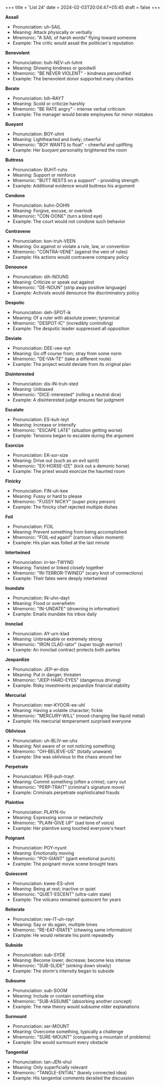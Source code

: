 +++
title = 'List 24'
date = 2024-02-03T20:04:47+05:45
draft = false
+++

**Assail**
- Pronunciation: uh-SAIL
- Meaning: Attack physically or verbally
- Mnemonic: "A SAIL of harsh words" flying toward someone
- Example: The critic would assail the politician's reputation

**Benevolent**
- Pronunciation: buh-NEV-uh-luhnt
- Meaning: Showing kindness or goodwill
- Mnemonic: "BE NEVER VIOLENT" - kindness personified
- Example: The benevolent donor supported many charities

**Berate**
- Pronunciation: bih-RAYT
- Meaning: Scold or criticize harshly
- Mnemonic: "BE RATE angry" - intense verbal criticism
- Example: The manager would berate employees for minor mistakes

**Buoyant**
- Pronunciation: BOY-uhnt
- Meaning: Lighthearted and lively; cheerful
- Mnemonic: "BOY WANTS to float" - cheerful and uplifting
- Example: Her buoyant personality brightened the room

**Buttress**
- Pronunciation: BUHT-ruhs
- Meaning: Support or reinforce
- Mnemonic: "BUTT RESTS on a support" - providing strength
- Example: Additional evidence would buttress his argument

**Condone**
- Pronunciation: kuhn-DOHN
- Meaning: Forgive, excuse, or overlook
- Mnemonic: "CON-DONE" (turn a blind eye)
- Example: The court would not condone such behavior

**Contravene**
- Pronunciation: kon-truh-VEEN
- Meaning: Go against or violate a rule, law, or convention
- Mnemonic: "CONTRA-VENE" (against the vein of rules)
- Example: His actions would contravene company policy

**Denounce**
- Pronunciation: dih-NOUNS
- Meaning: Criticize or speak out against
- Mnemonic: "DE-NOUN" (strip away positive language)
- Example: Activists would denounce the discriminatory policy

**Despotic**
- Pronunciation: deh-SPOT-ik
- Meaning: Of a ruler with absolute power; tyrannical
- Mnemonic: "DESPOT-IC" (incredibly controlling)
- Example: The despotic leader suppressed all opposition

**Deviate**
- Pronunciation: DEE-vee-eyt
- Meaning: Go off course from; stray from some norm
- Mnemonic: "DE-VIA-TE" (take a different route)
- Example: The project would deviate from its original plan

**Disinterested**
- Pronunciation: dis-IN-truh-sted
- Meaning: Unbiased
- Mnemonic: "DICE-interested" (rolling a neutral dice)
- Example: A disinterested judge ensures fair judgment

**Escalate**
- Pronunciation: ES-kuh-leyt
- Meaning: Increase or intensify
- Mnemonic: "ESCAPE LATE" (situation getting worse)
- Example: Tensions began to escalate during the argument

**Exorcize**
- Pronunciation: EK-sor-size
- Meaning: Drive out (such as an evil spirit)
- Mnemonic: "EX-HORSE-IZE" (kick out a demonic horse)
- Example: The priest would exorcize the haunted room

**Finicky**
- Pronunciation: FIN-uh-kee
- Meaning: Fussy or hard to please
- Mnemonic: "FUSSY NICKY" (super picky person)
- Example: The finicky chef rejected multiple dishes

**Foil**
- Pronunciation: FOIL
- Meaning: Prevent something from being accomplished
- Mnemonic: "FOIL-ed again!" (cartoon villain moment)
- Example: His plan was foiled at the last minute

**Intertwined**
- Pronunciation: in-ter-TWYND
- Meaning: Twisted or linked closely together
- Mnemonic: "IN-TERROR-TWINED" (scary knot of connections)
- Example: Their fates were deeply intertwined

**Inundate**
- Pronunciation: IN-uhn-dayt
- Meaning: Flood or overwhelm
- Mnemonic: "IN-UNDATE" (drowning in information)
- Example: Emails inundate his inbox daily

**Ironclad**
- Pronunciation: AY-urn-klad
- Meaning: Unbreakable or extremely strong
- Mnemonic: "IRON CLAD-iator" (super tough warrior)
- Example: An ironclad contract protects both parties

**Jeopardize**
- Pronunciation: JEP-er-dize
- Meaning: Put in danger; threaten
- Mnemonic: "JEEP-HARD-EYES" (dangerous driving)
- Example: Risky investments jeopardize financial stability

**Mercurial**
- Pronunciation: mer-KYOOR-ee-uhl
- Meaning: Having a volatile character; fickle
- Mnemonic: "MERCURY-WILL" (mood changing like liquid metal)
- Example: His mercurial temperament surprised everyone

**Oblivious**
- Pronunciation: uh-BLIV-ee-uhs
- Meaning: Not aware of or not noticing something
- Mnemonic: "OH-BELIEVE-US" (totally unaware)
- Example: She was oblivious to the chaos around her

**Perpetrate**
- Pronunciation: PER-puh-trayt
- Meaning: Commit something (often a crime); carry out
- Mnemonic: "PERP-TRAIT" (criminal's signature move)
- Example: Criminals perpetrate sophisticated frauds

**Plaintive**
- Pronunciation: PLAYN-tiv
- Meaning: Expressing sorrow or melancholy
- Mnemonic: "PLAIN-GIVE UP" (sad tone of voice)
- Example: Her plaintive song touched everyone's heart

**Poignant**
- Pronunciation: POY-nyunt
- Meaning: Emotionally moving
- Mnemonic: "POI-GIANT" (giant emotional punch)
- Example: The poignant movie scene brought tears

**Quiescent**
- Pronunciation: kwee-ES-uhnt
- Meaning: Being at rest; inactive or quiet
- Mnemonic: "QUIET-ESCENT" (ultra-calm state)
- Example: The volcano remained quiescent for years

**Reiterate**
- Pronunciation: ree-IT-uh-rayt
- Meaning: Say or do again, multiple times
- Mnemonic: "RE-EAT-ERATE" (chewing same information)
- Example: He would reiterate his point repeatedly

**Subside**
- Pronunciation: sub-SYDE
- Meaning: Become lower; decrease; become less intense
- Mnemonic: "SUB-SLIDE" (sinking down slowly)
- Example: The storm's intensity began to subside

**Subsume**
- Pronunciation: sub-SOOM
- Meaning: Include or contain something else
- Mnemonic: "SUB-ASSUME" (absorbing another concept)
- Example: The new theory would subsume older explanations

**Surmount**
- Pronunciation: ser-MOUNT
- Meaning: Overcome something, typically a challenge
- Mnemonic: "SURE-MOUNT" (conquering a mountain of problems)
- Example: She would surmount every obstacle

**Tangential**
- Pronunciation: tan-JEN-shul
- Meaning: Only superficially relevant
- Mnemonic: "TANGLE-ENTIAL" (barely connected idea)
- Example: His tangential comments derailed the discussion